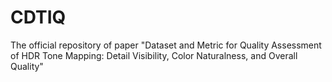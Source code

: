 # CDTIQ
The official repository of  paper "Dataset and Metric for Quality Assessment of HDR Tone Mapping: Detail Visibility, Color Naturalness, and Overall Quality" 
